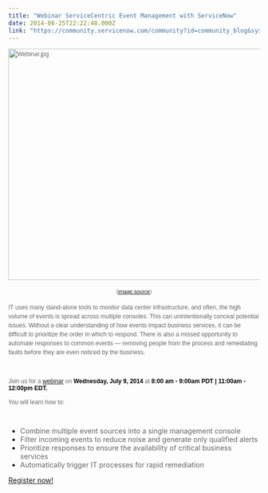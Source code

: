 ```yaml
---
title: "Webinar ServiceCentric Event Management with ServiceNow"
date: 2014-06-25T22:22:48.000Z
link: "https://community.servicenow.com/community?id=community_blog&sys_id=523eae6ddbd0dbc01dcaf3231f9619dd"
---
```

<p><span style="color: #646464; font-family: Arial; font-size: 12px; line-height: 1.5em;"><img   alt="Webinar.jpg" class="image-0 jive-image" src="28cb3775db945fc068c1fb651f961940.iix" style="height: 464px; width: 620px;"/><span style="font-size: 8pt;"> </span></span></p><p style="text-align: center;"><span style="color: #646464; font-family: Arial; font-size: 12px; line-height: 1.5em;"><span style="font-size: 8pt;">(<a title="tterdaylearning.org/wp-content/uploads/2013/07/Webinar.jpg" href="http://latterdaylearning.org/wp-content/uploads/2013/07/Webinar.jpg">image source</a>)</span><br/></span></p><p><span style="color: #646464; font-family: Arial; font-size: 12px; line-height: 1.5em;">IT uses many stand-alone tools to monitor data center infrastructure, and often, the high volume of events is spread across multiple consoles. This can unintentionally conceal potential issues. Without a clear understanding of how events impact business services, it can be difficult to prioritize the order in which to respond. There is also a missed opportunity to automate responses to common events — removing people from the process and remediating faults before they are even noticed by the business.</span></p><p><span style="font-family: Arial; font-size: 12px; color: #646464;"><br/></span></p><p><span style="font-family: Arial; font-size: 12px; color: #646464;">Join us for a <a title="fo.servicenow.com/LP=2688" href="http://info.servicenow.com/LP=2688">webinar</a> on <span style="color: #000000;"><strong>Wednesday, July 9, 2014 </strong></span>at<span style="color: #000000;"><strong> </strong></span><span style="color: #000000;"><strong>8:00 am - 9:00am PDT | 11:00am - 12:00pm EDT.</strong></span><span style="color: #000000;"><strong><br/><br/></strong></span>You will learn how to:</span></p><p><span style="font-family: Arial; font-size: 12px; color: #646464;"><br/></span></p><ul><li><span style="color: #646464;">Combine multiple event sources into a single management console</span></li><li><span style="color: #646464;">Filter incoming events to reduce noise and generate only qualified alerts</span></li><li><span style="color: #646464;">Prioritize responses to ensure the availability of critical business services</span></li><li><span style="color: #646464;">Automatically trigger IT processes for rapid remediation</span></li></ul><p></p><p><a title="fo.servicenow.com/LP=2688" href="http://info.servicenow.com/LP=2688">Register now!</a></p>